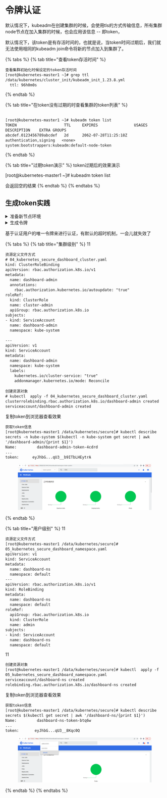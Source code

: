 # 令牌认证



默认情况下，kubeadm在创建集群的时候，会使用tls的方式传输信息，所有集群node节点在加入集群的时候，也会应用该信息 -- 即token，

默认情况下，该token是有存活时间的，也就是说，当token时间过期后，我们就无法使用相同的kubeadm join命令将新的节点加入到集群了。

{% tabs %}
{% tab title="查看token存活时间" %}
```
查看集群初始化时候设定的token存活时间
[root@kubernetes-master1 ~]# grep ttl /data/kubernetes/cluster_init/kubeadm_init_1.23.8.yml
  ttl: 96h0m0s
```


{% endtab %}

{% tab title="在token没有过期的时查看集群的token列表" %}
```

[root@kubernetes-master1 ~]# kubeadm token list
TOKEN                     TTL     EXPIRES                USAGES                   DESCRIPTION    EXTRA GROUPS
abcdef.0123456789abcdef   2d      2062-07-28T11:25:18Z   authentication,signing   <none>     system:bootstrappers:kubeadm:default-node-token
```


{% endtab %}

{% tab title="过期token演示" %}
token过期后的效果演示&#x20;

\[root@kubernetes-master1 \~]# kubeadm token list

会返回空的结果
{% endtab %}
{% endtabs %}

## 生成token实践

<details>

<summary>准备新节点环境</summary>

```
从当前集群中移除 kubernetes-node3环境
[root@kubernetes-master1 ~]# kubectl  delete node kubernetes-node3
node "kubernetes-node3" deleted
​
确认效果
[root@kubernetes-master1 ~]# kubectl get nodes
NAME                 STATUS   ROLES                  AGE    VERSION
kubernetes-master1   Ready    control-plane,master   4d2h   v1.23.8
kubernetes-master2   Ready    control-plane,master   4d2h   v1.23.8
kubernetes-master3   Ready    control-plane,master   4d2h   v1.23.8
kubernetes-node1     Ready    <none>                 4d2h   v1.23.8
kubernetes-node2     Ready    <none>                 4d2h   v1.23.8
```

```
kubernetes-node3环境清空所有集群环境
[root@kubernetes-node3 ~]# kubeadm reset
[root@kubernetes-node3 ~]# rm -f /etc/cni/net.d/*
[root@kubernetes-node3 ~]# reboot
```



</details>

<details>

<summary>生成令牌</summary>

查看历史token的列表

发现没有token历史记录

```
查看当前的token信息
[root@kubernetes-master1 ~]# kubeadm token list
[root@kubernetes-master1 ~]#
```

```
生成token方法
[root@kubernetes-master1 ~]# kubeadm token create
o4hkeo.yfs5qr4ashdjeic6
​
查看效果 只有24小时的有效期
[root@kubernetes-master1 ~]# kubeadm token list
TOKEN                     TTL     EXPIRES                USAGES                   DESCRIPTION    EXTRA GROUPS
o4hkeo.yfs5qr4ashdjeic6   23h     2062-07-29T14:28:02Z   authentication,signing   <none>        system:bootstrappers:kubeadm:default-node-token
```

这个token就是我们为新节点加入在集群生成的内容。

```
获取ca证书sha256编码hash值
[root@kubernetes-master1 ~]# openssl x509 -pubkey -in /etc/kubernetes/pki/ca.crt | openssl rsa -pubin -outform der 2>/dev/null | openssl dgst -sha256 -hex | sed 's/^.* //'
d8a77a69fb0b54cd72a692be83fdcd2c39f203bdc6e729b9d7d63cca3030cfcc
        
生成添加结点命令
[root@kubernetes-node3 ~]# kubeadm join 10.0.0.200:6443 --token o4hkeo.yfs5qr4ashdjeic6 --discovery-token-ca-cert-hash sha256:d8a77a69fb0b54cd72a692be83fdcd2c39f203bdc6e729b9d7d63cca3030cfcc
​
主节点查看效果：
[root@kubernetes-master1 ~]# kubectl get nodes
NAME                 STATUS   ROLES                  AGE    VERSION
kubernetes-master1   Ready    control-plane,master   4d3h   v1.23.8
kubernetes-master2   Ready    control-plane,master   4d3h   v1.23.8
kubernetes-master3   Ready    control-plane,master   4d3h   v1.23.8
kubernetes-node1     Ready    <none>                 4d3h   v1.23.8
kubernetes-node2     Ready    <none>                 4d3h   v1.23.8
kubernetes-node3     Ready    <none>                 39s    v1.23.8
```

新的节点已经添加成功了\


使用 --print-join-command 方法可以更快的输出完整的新阶段添加到集群的命令。

```
精简方法
[root@kubernetes-master1 ~]# kubeadm token create --print-join-command
kubeadm join 10.0.0.200:6443 --token e36qre.9nhy8a3qofq2lgaa --discovery-token-ca-cert-hash sha256:d8a77a69fb0b54cd72a692be83fdcd2c39f203bdc6e729b9d7d63cca3030cfcc
```

</details>



基于认证用户的唯一令牌来进行认证，有默认的超时机制，一会儿就失效了

{% tabs %}
{% tab title="集群级别" %}
11

```
资源定义文件方式 
# 04_kubernetes_secure_dashboard_cluster.yaml
kind: ClusterRoleBinding
apiVersion: rbac.authorization.k8s.io/v1
metadata:
  name: dashboard-admin
  annotations:
    rbac.authorization.kubernetes.io/autoupdate: "true"
roleRef:
  kind: ClusterRole
  name: cluster-admin
  apiGroup: rbac.authorization.k8s.io
subjects:
- kind: ServiceAccount
  name: dashboard-admin
  namespace: kube-system
​
---
apiVersion: v1
kind: ServiceAccount
metadata:
  name: dashboard-admin
  namespace: kube-system
  labels:
    kubernetes.io/cluster-service: "true"
    addonmanager.kubernetes.io/mode: Reconcile
    
创建资源对象
# kubectl  apply -f 04_kubernetes_secure_dashboard_cluster.yaml
clusterrolebinding.rbac.authorization.k8s.io/dashboard-admin created
serviceaccount/dashboard-admin created
```

复制token到浏览器查看效果

```
获取token信息
[root@kubernetes-master1 /data/kubernetes/secure]# kubectl describe secrets -n kube-system $(kubectl -n kube-system get secret | awk '/dashboard-admin/{print $1}')
Name:         dashboard-admin-token-4cdrd
...
token:      eyJhbG...qU3__b9ITbLHEytrA
```

<figure><img src="../../../../.gitbook/assets/image (1) (1) (1) (1) (1) (1) (1) (1) (1) (1) (1) (1) (1).png" alt=""><figcaption></figcaption></figure>
{% endtab %}

{% tab title="用户级别" %}
11

```
资源定义文件方式 
[root@kubernetes-master1 /data/kubernetes/secure]# 05_kubernetes_secure_dashboard_namespace.yaml
apiVersion: v1
kind: ServiceAccount
metadata:
  name: dashboard-ns
  namespace: default
---
apiVersion: rbac.authorization.k8s.io/v1
kind: RoleBinding
metadata:
  name: dashboard-ns
  namespace: default
roleRef:
  apiGroup: rbac.authorization.k8s.io
  kind: ClusterRole
  name: admin
subjects:
- kind: ServiceAccount
  name: dashboard-ns
  namespace: default
```

11

```
创建资源对象
[root@kubernetes-master1 /data/kubernetes/secure]# kubectl  apply -f 05_kubernetes_secure_dashboard_namespace.yaml serviceaccount/dashboard-ns created
rolebinding.rbac.authorization.k8s.io/dashboard-ns created
```

复制token到浏览器查看效果

```
获取token信息
[root@kubernetes-master1 /data/kubernetes/secure]# kubectl describe secrets $(kubectl get secret | awk '/dashboard-ns/{print $1}')
Name:         dashboard-ns-token-btq6w
...
token:       eyJhbG...qU3__8Kqc0Q
```

<figure><img src="../../../../.gitbook/assets/image (1) (1) (1) (1) (1) (1) (1) (1) (1) (1) (1) (1) (1) (1).png" alt=""><figcaption></figcaption></figure>
{% endtab %}
{% endtabs %}

